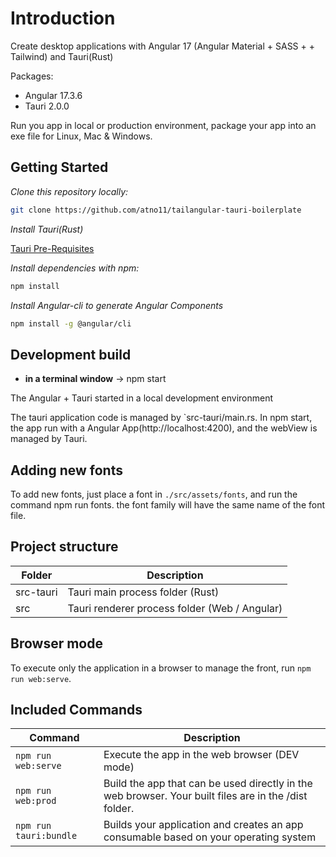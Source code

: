 # Introduction

Create desktop applications with Angular 17 (Angular Material + SASS + + Tailwind) and Tauri(Rust)

Packages:
  - Angular 17.3.6
  - Tauri 2.0.0

Run you app in local or production environment, package your app into an exe file for Linux, Mac & Windows.

## Getting Started

*Clone this repository locally:*
```bash
git clone https://github.com/atno11/tailangular-tauri-boilerplate
```

*Install Tauri(Rust)*

[Tauri Pre-Requisites](https://tauri.studio/docs/getting-started/prerequisites)

*Install dependencies with npm:*
```bash
npm install
```
*Install Angular-cli to generate Angular Components*
```bash
npm install -g @angular/cli
```

## Development build

- **in a terminal window** -> npm start

The Angular + Tauri started in a local development environment

The tauri application code is managed by `src-tauri/main.rs.
In npm start, the app run with a Angular App(http://localhost:4200), and the webView is managed by Tauri.

## Adding new fonts

To add new fonts, just place a font in `./src/assets/fonts`, and run the command npm run fonts.
the font family will have the same name of the font file.

## Project structure

| Folder    | Description                                   |
|-----------|-----------------------------------------------|
| src-tauri | Tauri main process folder (Rust)              |
| src       | Tauri renderer process folder (Web / Angular) |

## Browser mode

To execute only the application in a browser to manage   the front, run `npm run web:serve`.

## Included Commands

| Command                 | Description                                                                                           |
|-------------------------|-------------------------------------------------------------------------------------------------------|
| `npm run web:serve`     | Execute the app in the web browser (DEV mode)                                                         |
| `npm run web:prod`      | Build the app that can be used directly in the web browser. Your built files are in the /dist folder. |
| `npm run tauri:bundle`  | Builds your application and creates an app consumable based on your operating system                  |
